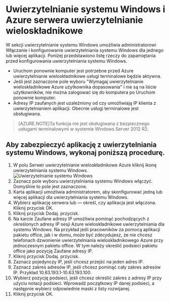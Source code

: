 <properties 
    pageTitle="Uwierzytelnianie systemu Windows i Azure serwera uwierzytelnianie wieloskładnikowe"
    description="Jest to strona uwierzytelnianie wieloskładnikowe Azure, który pomoże wdrażanie serwera uwierzytelnianie wieloskładnikowe Azure i uwierzytelniania systemu Windows."
    services="multi-factor-authentication"
    documentationCenter=""
    authors="kgremban"
    manager="femila"
    editor="curtand"/>

<tags
    ms.service="multi-factor-authentication"
    ms.workload="identity"
    ms.tgt_pltfrm="na"
    ms.devlang="na"
    ms.topic="get-started-article"
    ms.date="08/04/2016"
    ms.author="kgremban"/>

# <a name="windows-authentication-and-azure-multi-factor-authentication-server"></a>Uwierzytelnianie systemu Windows i Azure serwera uwierzytelnianie wieloskładnikowe

W sekcji uwierzytelnianie systemu Windows umożliwia administratorowi Włączanie i konfigurowanie uwierzytelniania systemu Windows dla jednego lub więcej aplikacji.  Poniżej przedstawiono listę rzeczy do zapamiętania przed konfigurowania uwierzytelniania systemu Windows.

-  Uruchom ponownie komputer jest potrzebne przed Azure uwierzytelnianie wieloskładnikowe usługi terminalowe będzie aktywna.
-  Jeśli jest zaznaczone pole wyboru "Wymagaj uwierzytelnianie wieloskładnikowe Azure użytkownika dopasowania" i nie są na liście użytkowników, nie można zalogować się do komputera po Uruchom ponownie komputer.
-  Adresy IP zaufanych jest uzależniony od czy umożliwiają IP klienta z uwierzytelnianiem aplikacji. Obecnie usługi terminalowe jest obsługiwana.  







>[AZURE.NOTE]Ta funkcja nie jest obsługiwana z bezpiecznego usługami terminalowymi w systemie Windows Server 2012 R2.




## <a name="to-secure-an-application-with-windows-authentication-use-the-following-procedure"></a>Aby zabezpieczyć aplikację z uwierzytelniania systemu Windows, wykonaj poniższą procedurę.

1. W polu Serwer uwierzytelnianie wieloskładnikowe Azure kliknij ikonę uwierzytelniania systemu Windows.
![Uwierzytelnianie systemu Windows](./media/multi-factor-authentication-get-started-server-windows/windowsauth.png)
2. Zaznacz pole wyboru uwierzytelniania systemu Windows włączyć. Domyślnie to pole jest zaznaczone.
3. Karta aplikacji umożliwia administratorem, aby skonfigurować jedną lub więcej aplikacji dla uwierzytelniania systemu Windows.
4. Wybierz aplikację serwera lub — określ, czy aplikacja jest włączona. Kliknij przycisk OK.
5. Kliknij przycisk Dodaj. przycisk.
6. Na karcie Zaufane adresy IP umożliwia pominąć pochodzących z określonych adresy IP sesji Azure wieloskładnikowe uwierzytelniania dla systemu Windows. Na przykład jeśli pracowników za pomocą aplikacji pakietu office, jak i w domu, może być zdecydujesz, że nie chcesz telefonach dzwonienie uwierzytelniania wieloskładnikowego Azure przy jednoczesnym pakietu office. W tym należy określić podsieci pakietu office jako pozycję Zaufane adresy IP.
7. Kliknij przycisk Dodaj. przycisk.
8. Zaznacz pojedynczy IP, jeśli chcesz przejść na jeden adres IP.
9. Zaznacz zakres adresów IP, jeśli chcesz pominąć cały zakres adresów IP. Przykład 10.63.193.1-10.63.193.100.
10. Wybierz pozycję podsieci, jeśli chcesz określić zakres z adresy IP przy użyciu notacji podsieci. Wprowadź początkowy IP danej podsieci, a następnie wybierz odpowiednie maski z listy rozwijanej.
11. Kliknij przycisk OK.
